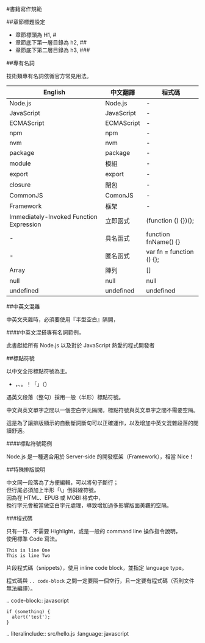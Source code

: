 #書籍寫作規範

##章節標題設定

 * 章節標頭為 H1, #
 * 章節底下第一層目錄為 h2, ##
 * 章節底下第二層目錄為 h3, ###

##專有名詞

技術類專有名詞依循官方常見用法。

| English | 中文翻譯 | 程式碼 |
| --- | --- | --- |
| Node.js | Node.js | - |
| JavaScript | JavaScript| - |
| ECMAScript | ECMAScript| - |
| npm | npm | - |
| nvm | nvm | - |
| package | package | - |
| module | 模組 | - |
| export | export | - |
| closure | 閉包 | - |
| CommonJS | ComonJS | - |
| Framework | 框架 | - |
| Immediately-Invoked Function Expression | 立即函式 | (function () {})(); |
| - | 具名函式 | function fnName() {} |
| - | 匿名函式 | var fn = function () {}; |
| Array | 陣列 | [] |
| null | null | null |
| undefined | undefined | undefined |

##中英文混雜

中英文夾雜時，必須要使用『半型空白』隔開，

####中英文混搭專有名詞範例，

  此書獻給所有 Node.js 以及對於 JavaScript 熱愛的程式開發者


##標點符號

以中文全形標點符號為主。

  * ，、。！「」（）

遇英文段落（整句）採用一般（半形）標點符號。

中文與英文單字之間以一個空白字元隔開，標點符號與英文單字之間不需要空隔。

這是為了讓排版顯示的自動斷詞斷句可以正確運作，以及增加中英文混雜段落的閱讀舒適。

####標點符號範例

  Node.js 是一種適合用於 Server-side 的開發框架（Framework），相當 Nice！

##特殊排版說明

中文同一段落為了方便編輯，可以將句子斷行；\
但行尾必須加上半形「\」倒斜線符號。\
因為在 HTML、EPUB 或 MOBI 格式中，\
換行字元會被當做空白字元處理，導致增加過多影響版面美觀的空隔。

###程式碼

只有一行、不需要 Highlight，或是一般的 command line 操作指令說明，\
使用標準 Code 寫法。

    This is line One
    This is line Two

片段程式碼（snippets），使用 inline code block，並指定 language type。

程式碼與 ``.. code-block`` 之間一定要隔一個空行，且一定要有程式碼（否則文件無法編譯）。

.. code-block:: javascript

    if (something) {
      alert('test');
    }

.. literalinclude:: src/hello.js
   :language: javascript
